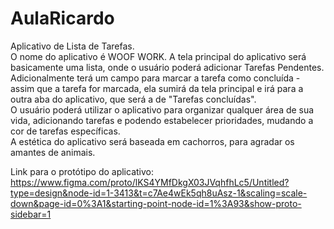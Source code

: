 # AulaRicardo

Aplicativo de Lista de Tarefas. <br>
  O nome do aplicativo é WOOF WORK. A tela principal do aplicativo será basicamente uma lista, onde o usuário poderá adicionar Tarefas Pendentes. Adicionalmente terá um campo para marcar a tarefa como concluída - assim que a tarefa for marcada, ela sumirá da tela principal e irá para a outra aba do aplicativo, que será a de "Tarefas concluídas". <br>
  O usuário poderá utilizar o aplicativo para organizar qualquer área de sua vida, adicionando tarefas e podendo estabelecer prioridades, mudando a cor de tarefas específicas. <br>
  A estética do aplicativo será baseada em cachorros, para agradar os amantes de animais.<br>

  Link para o protótipo do aplicativo: https://www.figma.com/proto/lKS4YMfDkgX03JVqhfhLc5/Untitled?type=design&node-id=1-3413&t=c7Ae4wEk5qh8uAsz-1&scaling=scale-down&page-id=0%3A1&starting-point-node-id=1%3A93&show-proto-sidebar=1
  
